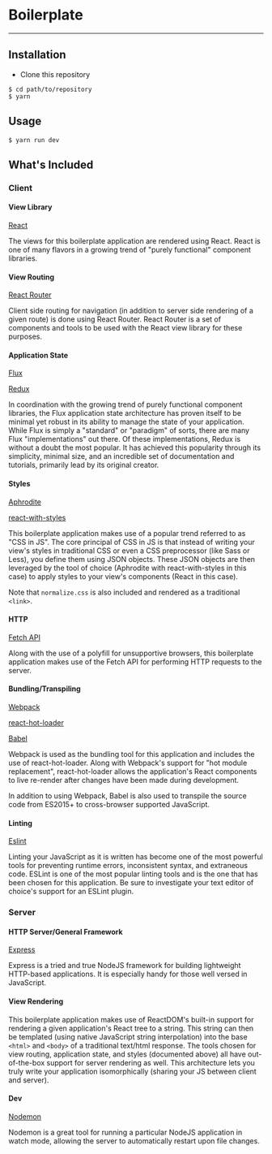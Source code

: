 # Boilerplate

***

## Installation

- Clone this repository

```
$ cd path/to/repository
$ yarn
```

## Usage

```
$ yarn run dev
```

## What's Included

### Client

#### View Library

[React](https://facebook.github.io/react/)

The views for this boilerplate application are rendered using React. React is one of many flavors in a growing trend of "purely functional" component libraries.

#### View Routing

[React Router](https://reacttraining.com/react-router/)

Client side routing for navigation (in addition to server side rendering of a given route) is done using React Router. React Router is a set of components and tools to be used with the React view library for these purposes.

#### Application State

[Flux](https://facebook.github.io/flux/)

[Redux](http://redux.js.org/)

In coordination with the growing trend of purely functional component libraries, the Flux application state architecture has proven itself to be minimal yet robust in its ability to manage the state of your application. While Flux is simply a "standard" or "paradigm" of sorts, there are many Flux "implementations" out there. Of these implementations, Redux is without a doubt the most popular. It has achieved this popularity through its simplicity, minimal size, and an incredible set of documentation and tutorials, primarily lead by its original creator.

#### Styles

[Aphrodite](https://github.com/Khan/aphrodite)

[react-with-styles](https://github.com/airbnb/react-with-styles)



This boilerplate application makes use of a popular trend referred to as "CSS in JS". The core principal of CSS in JS is that instead of writing your view's styles in traditional CSS or even a CSS preprocessor (like Sass or Less), you define them using JSON objects. These JSON objects are then leveraged by the tool of choice (Aphrodite with react-with-styles in this case) to apply styles to your view's components (React in this case).

Note that `normalize.css` is also included and rendered as a traditional `<link>`.

#### HTTP

[Fetch API](https://developer.mozilla.org/en-US/docs/Web/API/Fetch_API)

Along with the use of a polyfill for unsupportive browsers, this boilerplate application makes use of the Fetch API for performing HTTP requests to the server.

#### Bundling/Transpiling

[Webpack](https://webpack.js.org/)

[react-hot-loader](https://github.com/gaearon/react-hot-loader)

[Babel](https://babeljs.io/)

Webpack is used as the bundling tool for this application and includes the use of react-hot-loader. Along with Webpack's support for "hot module replacement", react-hot-loader allows the application's React components to live re-render after changes have been made during development.

In addition to using Webpack, Babel is also used to transpile the source code from ES2015+ to cross-browser supported JavaScript.

#### Linting

[Eslint](http://eslint.org/)

Linting your JavaScript as it is written has become one of the most powerful tools for preventing runtime errors, inconsistent syntax, and extraneous code. ESLint is one of the most popular linting tools and is the one that has been chosen for this application. Be sure to investigate your text editor of choice's support for an ESLint plugin.

### Server

#### HTTP Server/General Framework

[Express](http://expressjs.com/)

Express is a tried and true NodeJS framework for building lightweight HTTP-based applications. It is especially handy for those well versed in JavaScript.

#### View Rendering

This boilerplate application makes use of ReactDOM's built-in support for rendering a given application's React tree to a string. This string can then be templated (using native JavaScript string interpolation) into the base `<html>` and `<body>` of a traditional text/html response. The tools chosen for view routing, application state, and styles (documented above) all have out-of-the-box support for server rendering as well. This architecture lets you truly write your application isomorphically (sharing your JS between client and server).

#### Dev

[Nodemon](https://nodemon.io/)

Nodemon is a great tool for running a particular NodeJS application in watch mode, allowing the server to automatically restart upon file changes.
